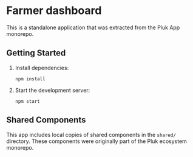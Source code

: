# Farmer dashboard

This is a standalone application that was extracted from the Pluk App monorepo.

## Getting Started

1. Install dependencies:
   ```
   npm install
   ```

2. Start the development server:
   ```
   npm start
   ```

## Shared Components

This app includes local copies of shared components in the `shared/` directory.
These components were originally part of the Pluk ecosystem monorepo.
